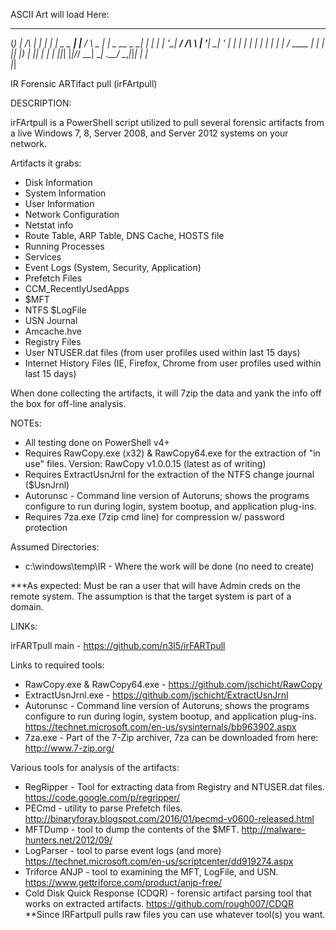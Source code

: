 ASCII Art will load Here:



  _      ______           _               _ _ 
 (_)    |  ____/\        | |             | | |
  _ _ __| |__ /  \   _ __| |_ _ __  _   _| | |
 | | '__|  __/ /\ \ | '__| __| '_ \| | | | | |
 | | |  | | / ____ \| |  | |_| |_) | |_| | | |
 |_|_|  |_|/_/    \_\_|   \__| .__/ \__,_|_|_|
                             | |              
                             |_|              


IR Forensic ARTifact pull (irFArtpull)

DESCRIPTION:

irFArtpull is a PowerShell script utilized to pull several forensic artifacts from a live Windows 7, 8, Server 2008, and Server 2012 systems on your network. 
		
Artifacts it grabs:
- Disk Information
- System Information
- User Information
- Network Configuration
- Netstat info
- Route Table, ARP Table, DNS Cache, HOSTS file
- Running Processes
- Services
- Event Logs (System, Security, Application)
- Prefetch Files
- CCM_RecentlyUsedApps
- $MFT
- NTFS $LogFile
- USN Journal
- Amcache.hve
- Registry Files
- User NTUSER.dat files (from user profiles used within last 15 days)
- Internet History Files (IE, Firefox, Chrome from user profiles used within last 15 days)
	
When done collecting the artifacts, it will 7zip the data and yank the info off the box for off-line analysis. 
		
NOTEs: 
- All testing done on PowerShell v4+
- Requires RawCopy.exe (x32) & RawCopy64.exe for the extraction of "in use" files. Version: RawCopy v1.0.0.15 (latest as of writing)
- Requires ExtractUsnJrnl for the extraction of the NTFS change journal ($UsnJrnl)
- Autorunsc - Command line version of Autoruns; shows the programs configure to run during login, system bootup, and application plug-ins.
- Requires 7za.exe (7zip cmd line) for compression w/ password protection
	
Assumed Directories:
- c:\windows\temp\IR - Where the work will be done (no need to create)
		
***As expected: Must be ran a user that will have Admin creds on the remote system. The assumption is that the target system is part of a domain.
	
LINKs:  
	
irFARTpull main - https://github.com/n3l5/irFARTpull
	
Links to required tools:
- RawCopy.exe & RawCopy64.exe - https://github.com/jschicht/RawCopy
- ExtractUsnJrnl.exe - https://github.com/jschicht/ExtractUsnJrnl
- Autorunsc - Command line version of Autoruns; shows the programs configure to run during login, system bootup, and application plug-ins. https://technet.microsoft.com/en-us/sysinternals/bb963902.aspx
- 7za.exe - Part of the 7-Zip archiver, 7za can be downloaded from here: http://www.7-zip.org/
	
Various tools for analysis of the artifacts:
- RegRipper - Tool for extracting data from Registry and NTUSER.dat files. https://code.google.com/p/regripper/
- PECmd - utility to parse Prefetch files. http://binaryforay.blogspot.com/2016/01/pecmd-v0600-released.html
- MFTDump - tool to dump the contents of the $MFT. http://malware-hunters.net/2012/09/
- LogParser - tool to parse event logs (and more) https://technet.microsoft.com/en-us/scriptcenter/dd919274.aspx
- Triforce ANJP - tool to examining the MFT, LogFile, and USN. https://www.gettriforce.com/product/anjp-free/
- Cold Disk Quick Response (CDQR) - forensic artifact parsing tool that works on extracted artifacts. https://github.com/rough007/CDQR
**Since IRFartpull pulls raw files you can use whatever tool(s) you want.
